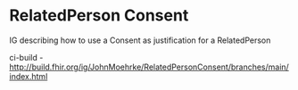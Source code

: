 # RelatedPerson Consent

IG describing how to use a Consent as justification for a RelatedPerson

ci-build - http://build.fhir.org/ig/JohnMoehrke/RelatedPersonConsent/branches/main/index.html

